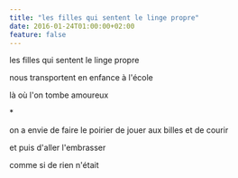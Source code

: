 ```yaml
---
title: "les filles qui sentent le linge propre"
date: 2016-01-24T01:00:00+02:00
feature: false
---
```


les filles qui sentent le linge propre

nous transportent en enfance
à l'école

là où l'on tombe amoureux

\*

on a envie de faire le poirier
de jouer aux billes et de courir

et puis d'aller l'embrasser

comme si de rien n'était
